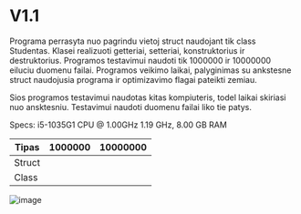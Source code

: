 # V1.1

Programa perrasyta nuo pagrindu vietoj struct naudojant tik class Studentas. Klasei realizuoti getteriai, setteriai, konstruktorius ir destruktorius. Programos testavimui naudoti tik 1000000 ir 10000000 eiluciu duomenu failai. Programos veikimo laikai, palyginimas su ankstesne struct naudojusia programa ir optimizavimo flagai pateikti zemiau.

Sios programos testavimui naudotas kitas kompiuteris, todel laikai skiriasi nuo ansktesniu. Testavimui naudoti duomenu failai liko tie patys.

Specs: i5-1035G1 CPU @ 1.00GHz   1.19 GHz, 8.00 GB RAM

|Tipas|1000000|10000000|
|---|---|---|
|Struct| | |
|Class| | |
![image](https://github.com/MartynasTap/2.0/assets/145481815/840968c0-b35a-4854-a60a-5f92a9999feb)

